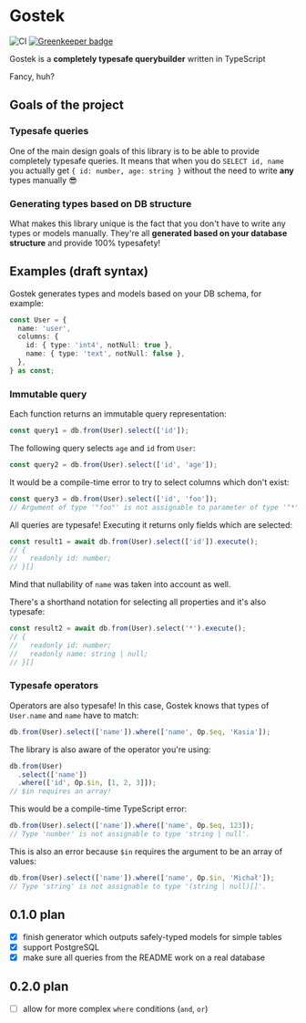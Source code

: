 # Gostek

![CI](https://github.com/typeofweb/functional-orm/workflows/CI/badge.svg?branch=master)
[![Greenkeeper badge](https://flat.badgen.net/dependabot/typeofweb/functional-orm?icon=dependabot)](https://dependabot.com/)

Gostek is a **completely typesafe querybuilder** written in TypeScript

Fancy, huh?

## Goals of the project

### Typesafe queries

One of the main design goals of this library is to be able to provide completely typesafe queries. It means that when you do `SELECT id, name` you actually get `{ id: number, age: string }` without the need to write **any** types manually 😎

### Generating types based on DB structure

What makes this library unique is the fact that you don't have to write any types or models manually. They're all **generated based on your database structure** and provide 100% typesafety!

## Examples (draft syntax)

Gostek generates types and models based on your DB schema, for example:

```ts
const User = {
  name: 'user',
  columns: {
    id: { type: 'int4', notNull: true },
    name: { type: 'text', notNull: false },
  },
} as const;
```

### Immutable query

Each function returns an immutable query representation:

```ts
const query1 = db.from(User).select(['id']);
```

The following query selects `age` and `id` from `User`:

```ts
const query2 = db.from(User).select(['id', 'age']);
```

It would be a compile-time error to try to select columns which don't exist:

```ts
const query3 = db.from(User).select(['id', 'foo']);
// Argument of type '"foo"' is not assignable to parameter of type '"*" | ("age" | "id")[]'.
```

All queries are typesafe! Executing it returns only fields which are selected:

```ts
const result1 = await db.from(User).select(['id']).execute();
// {
//   readonly id: number;
// }[]
```

Mind that nullability of `name` was taken into account as well.

There's a shorthand notation for selecting all properties and it's also typesafe:

```ts
const result2 = await db.from(User).select('*').execute();
// {
//   readonly id: number;
//   readonly name: string | null;
// }[]
```

### Typesafe operators

Operators are also typesafe! In this case, Gostek knows that types of `User.name` and `name` have to match:

```ts
db.from(User).select(['name']).where(['name', Op.$eq, 'Kasia']);
```

The library is also aware of the operator you're using:

```ts
db.from(User)
  .select(['name'])
  .where(['id', Op.$in, [1, 2, 3]]);
// $in requires an array!
```

This would be a compile-time TypeScript error:

```ts
db.from(User).select(['name']).where(['name', Op.$eq, 123]);
// Type 'number' is not assignable to type 'string | null'.
```

This is also an error because `$in` requires the argument to be an array of values:

```ts
db.from(User).select(['name']).where(['name', Op.$in, 'Michał']);
// Type 'string' is not assignable to type '(string | null)[]'.
```

## 0.1.0 plan

- [x] finish generator which outputs safely-typed models for simple tables
- [x] support PostgreSQL
- [x] make sure all queries from the README work on a real database

## 0.2.0 plan
- [ ] allow for more complex `where` conditions (`and`, `or`)
